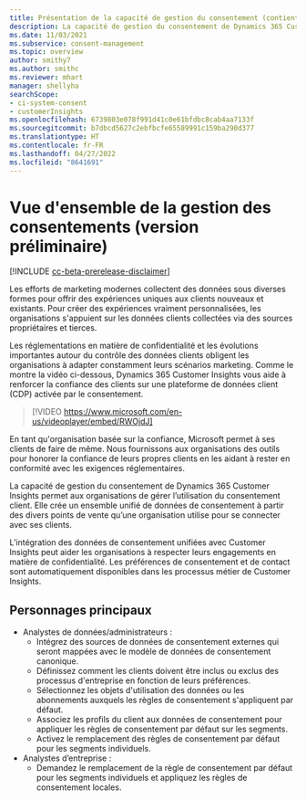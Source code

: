 ```yaml
---
title: Présentation de la capacité de gestion du consentement (contient une vidéo)
description: La capacité de gestion du consentement de Dynamics 365 Customer Insights donne aux organisations les outils nécessaires pour rester en conformité avec les exigences réglementaires.
ms.date: 11/03/2021
ms.subservice: consent-management
ms.topic: overview
author: smithy7
ms.author: smithc
ms.reviewer: mhart
manager: shellyha
searchScope:
- ci-system-consent
- customerInsights
ms.openlocfilehash: 6739803e078f991d41c0e61bfdbc8cab4aa7133f
ms.sourcegitcommit: b7dbcd5627c2ebfbcfe65589991c159ba290d377
ms.translationtype: HT
ms.contentlocale: fr-FR
ms.lasthandoff: 04/27/2022
ms.locfileid: "8641691"
---
```

# <a name="consent-management-preview-overview"></a>Vue d'ensemble de la gestion des consentements (version préliminaire)

[!INCLUDE [cc-beta-prerelease-disclaimer](includes/cc-beta-prerelease-disclaimer.md)]

Les efforts de marketing modernes collectent des données sous diverses formes pour offrir des expériences uniques aux clients nouveaux et existants. Pour créer des expériences vraiment personnalisées, les organisations s'appuient sur les données clients collectées via des sources propriétaires et tierces. 

Les réglementations en matière de confidentialité et les évolutions importantes autour du contrôle des données clients obligent les organisations à adapter constamment leurs scénarios marketing. Comme le montre la vidéo ci-dessous, Dynamics 365 Customer Insights vous aide à renforcer la confiance des clients sur une plateforme de données client (CDP) activée par le consentement.


> [!VIDEO https://www.microsoft.com/en-us/videoplayer/embed/RWOjdJ]

En tant qu'organisation basée sur la confiance, Microsoft permet à ses clients de faire de même. Nous fournissons aux organisations des outils pour honorer la confiance de leurs propres clients en les aidant à rester en conformité avec les exigences réglementaires. 

La capacité de gestion du consentement de Dynamics 365 Customer Insights permet aux organisations de gérer l’utilisation du consentement client. Elle crée un ensemble unifié de données de consentement à partir des divers points de vente qu’une organisation utilise pour se connecter avec ses clients. 

L’intégration des données de consentement unifiées avec Customer Insights peut aider les organisations à respecter leurs engagements en matière de confidentialité. Les préférences de consentement et de contact sont automatiquement disponibles dans les processus métier de Customer Insights.

## <a name="main-personas"></a>Personnages principaux

- Analystes de données/administrateurs :
    - Intégrez des sources de données de consentement externes qui seront mappées avec le modèle de données de consentement canonique.
    - Définissez comment les clients doivent être inclus ou exclus des processus d'entreprise en fonction de leurs préférences.
    - Sélectionnez les objets d'utilisation des données ou les abonnements auxquels les règles de consentement s'appliquent par défaut.
    - Associez les profils du client aux données de consentement pour appliquer les règles de consentement par défaut sur les segments.
    - Activez le remplacement des règles de consentement par défaut pour les segments individuels.
- Analystes d’entreprise :
    - Demandez le remplacement de la règle de consentement par défaut pour les segments individuels et appliquez les règles de consentement locales.



